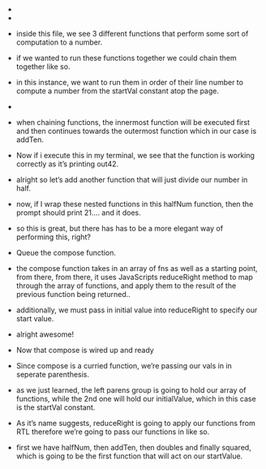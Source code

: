 * 

* 
* inside this file, we see 3 different functions that perform some sort of computation to a number.
* if we wanted to run these functions together we could chain them together like so. 
* in this instance, we want to run them in order of their line number to compute a number from the startVal constant atop the page.
* 
*  when chaining functions, the innermost function will be executed first and then continues towards the outermost function which in our case is addTen.
* Now if i execute this in my terminal, we see that the function is working correctly as it’s printing out42.
* alright so let’s add another function that will just divide our number in half.
* now, if I wrap these nested functions in this halfNum function, then the prompt should print 21…. and it does.
* so this is great, but there has has to be a more elegant way of performing this, right? 


* Queue the compose function.
* the compose function takes in an array of fns as well as a starting point, from there, from there, it uses JavaScripts reduceRight method to map through the array of functions, and apply them  to the result of the previous function being returned.. 
* additionally, we must pass in initial value into reduceRight to specify our start value.
* alright awesome!
 

* Now that compose is wired up and ready 
* Since compose is a curried function, we’re passing our vals in in seperate parenthesis.
* as we just learned, the left parens group is going to hold our array of functions, while the 2nd one will hold our initialValue, which in this case is the startVal constant. 

* As it’s name suggests, reduceRight is going to apply our functions from RTL therefore we’re going to pass our functions in like so.
* first we have halfNum, then addTen, then doubles and finally squared, which is going to be the first function that will act on our startValue. 
